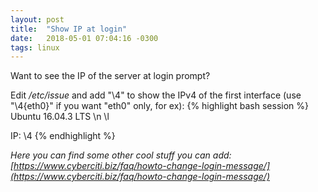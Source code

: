 ```yaml
---
layout: post
title:  "Show IP at login"
date:   2018-05-01 07:04:16 -0300
tags: linux 
---
```

Want to see the IP of the server at login prompt?

Edit */etc/issue* and add "\4" to show the IPv4 of the first interface (use "\4{eth0}" if you want "eth0" only, for ex):
{% highlight bash session %}
Ubuntu 16.04.3 LTS \n \l

IP: \4
{% endhighlight %}

_Here you can find some other cool stuff you can add: [https://www.cyberciti.biz/faq/howto-change-login-message/](https://www.cyberciti.biz/faq/howto-change-login-message/)_
